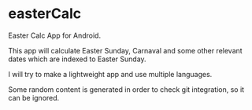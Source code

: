 easterCalc
==========

Easter Calc App for Android.

This app will calculate Easter Sunday, Carnaval and some other relevant dates which are indexed to Easter Sunday.

I will try to make a lightweight app and use multiple languages.

Some random content is generated in order to check git integration, so it can be ignored.